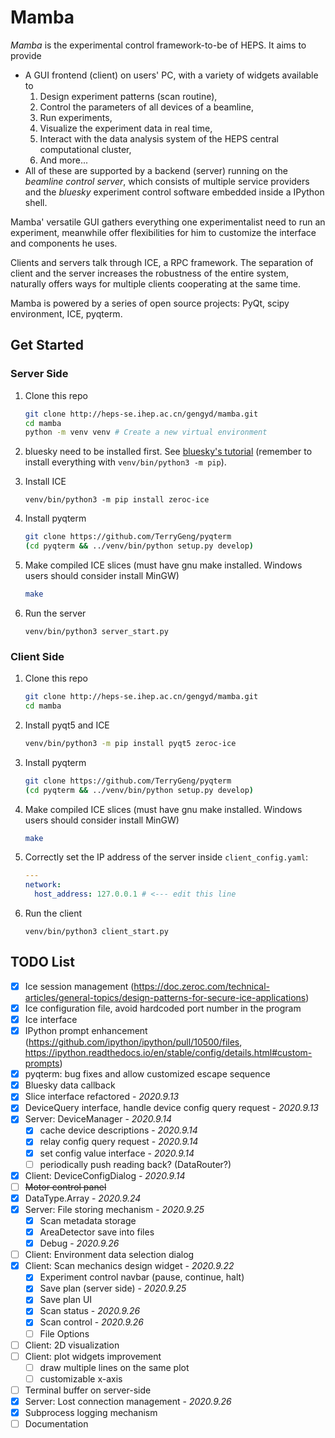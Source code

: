 # Mamba

_Mamba_ is the experimental control framework-to-be of HEPS. It aims to provide

-  A GUI frontend (client) on users' PC, with a variety of widgets available to 
    1. Design experiment patterns (scan routine),
    2. Control the parameters of all devices of a beamline,
    3. Run experiments,
    4. Visualize the experiment data in real time,
    5. Interact with the data analysis system of the HEPS central computational cluster,
    6. And more...
-  All of these are supported by a backend (server) running on the _beamline control server_, which consists of multiple service providers and the _bluesky_ experiment control software embedded inside a IPython shell.

Mamba' versatile GUI gathers everything one experimentalist need to run an experiment, meanwhile offer flexibilities for him to customize the interface and components he uses.

Clients and servers talk through ICE, a RPC framework. The separation of client and the server increases the robustness of the entire system, naturally offers ways for multiple clients cooperating at the same time.

Mamba is powered by a series of open source projects: PyQt, scipy environment, ICE, pyqterm.

## Get Started

### Server Side

1. Clone this repo

   ```bash
   git clone http://heps-se.ihep.ac.cn/gengyd/mamba.git
   cd mamba
   python -m venv venv # Create a new virtual environment
   ```

2. bluesky need to be installed first. See [bluesky's tutorial](https://blueskyproject.io/bluesky/tutorial.html) (remember to install everything with `venv/bin/python3 -m pip`).

3. Install ICE

   ```
   venv/bin/python3 -m pip install zeroc-ice
   ```

4. Install pyqterm

   ```bash
   git clone https://github.com/TerryGeng/pyqterm
   (cd pyqterm && ../venv/bin/python setup.py develop)
   ```

5. Make compiled ICE slices (must have gnu make installed. Windows users should consider install MinGW)

    ```bash
    make
    ```

6. Run the server

   ```
   venv/bin/python3 server_start.py
   ```

   

### Client Side

1. Clone this repo

   ```bash
   git clone http://heps-se.ihep.ac.cn/gengyd/mamba.git
   cd mamba
   ```

2. Install pyqt5 and ICE

   ```bash
   venv/bin/python3 -m pip install pyqt5 zeroc-ice
   ```

3. Install pyqterm

   ```bash
   git clone https://github.com/TerryGeng/pyqterm
   (cd pyqterm && ../venv/bin/python setup.py develop)
   ```

5. Make compiled ICE slices (must have gnu make installed. Windows users should consider install MinGW)

    ```bash
    make
    ```

6. Correctly set the IP address of the server inside `client_config.yaml`:

   ```yaml
   ---
   network:
     host_address: 127.0.0.1 # <--- edit this line
   ```

6. Run the client

   ```
   venv/bin/python3 client_start.py
   ```

   


## TODO List

- [x] Ice session management (https://doc.zeroc.com/technical-articles/general-topics/design-patterns-for-secure-ice-applications)
- [x] Ice configuration file, avoid hardcoded port number in the program
- [x] Ice interface
- [x] IPython prompt enhancement (https://github.com/ipython/ipython/pull/10500/files, https://ipython.readthedocs.io/en/stable/config/details.html#custom-prompts)
- [x] pyqterm: bug fixes and allow customized escape sequence
- [x] Bluesky data callback
- [x] Slice interface refactored - _2020.9.13_
- [x] DeviceQuery interface, handle device config query request - _2020.9.13_
- [x] Server: DeviceManager - _2020.9.14_
  - [x] cache device descriptions - _2020.9.14_
  - [x] relay config query request - _2020.9.14_
  - [x] set config value interface - _2020.9.14_
  - [ ] periodically push reading back? (DataRouter?)
- [x] Client: DeviceConfigDialog - _2020.9.14_
- [ ] ~~Motor control panel~~
- [x] DataType.Array - _2020.9.24_
- [x] Server: File storing mechanism - _2020.9.25_
  - [x] Scan metadata storage
  - [x] AreaDetector save into files
  - [x] Debug - _2020.9.26_
- [ ] Client: Environment data selection dialog
- [x] Client: Scan mechanics design widget - _2020.9.22_
  - [x] Experiment control navbar (pause, continue, halt)
  - [x] Save plan (server side) - _2020.9.25_
  - [x] Save plan UI
  - [x] Scan status - _2020.9.26_
  - [x] Scan control - _2020.9.26_
  - [ ] File Options
- [ ] Client: 2D visualization
- [ ] Client: plot widgets improvement
  - [ ] draw multiple lines on the same plot
  - [ ] customizable x-axis
- [ ] Terminal buffer on server-side
- [x] Server: Lost connection management - _2020.9.26_
- [x] Subprocess logging mechanism
- [ ] Documentation
